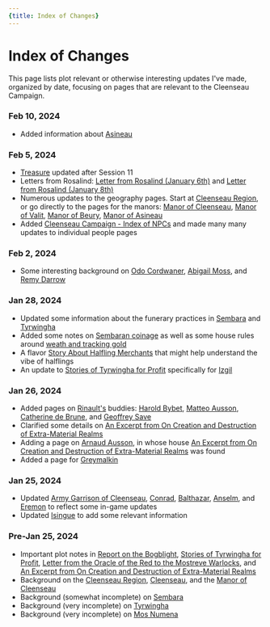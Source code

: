 ```yaml
---
{title: Index of Changes}
---
```

# Index of Changes
This page lists plot relevant or otherwise interesting updates I've made, organized by date, focusing on pages that are relevant to the Cleenseau Campaign. 

### Feb 10, 2024
* Added information about [Asineau](<../../gazetteer/greater-sembara/sembara/barony-of-aveil/cleenseau-region/asineau.md>)
### Feb 5, 2024
* [Treasure](<treasure/treasure.md>) updated after Session 11
* Letters from Rosalind: [Letter from Rosalind (January 6th)](<letters-and-stories/letter-from-rosalind-january-6th.md>)  and [Letter from Rosalind (January 8th)](<letters-and-stories/letter-from-rosalind-january-8th.md>)
* Numerous updates to the geography pages. Start at [Cleenseau Region](<../../gazetteer/greater-sembara/sembara/barony-of-aveil/cleenseau-region/cleenseau-region.md>), or go directly to the pages for the manors: [Manor of Cleenseau](<../../gazetteer/greater-sembara/sembara/barony-of-aveil/cleenseau-region/manor-of-cleenseau.md>), [Manor of Valit](<../../gazetteer/greater-sembara/sembara/barony-of-aveil/cleenseau-region/manor-of-valit.md>), [Manor of Beury](<../../gazetteer/greater-sembara/sembara/barony-of-aveil/cleenseau-region/manor-of-beury.md>), [Manor of Asineau](<../../gazetteer/greater-sembara/sembara/barony-of-aveil/cleenseau-region/manor-of-asineau.md>)
* Added [Cleenseau Campaign - Index of NPCs](<./cleenseau-campaign-index-of-npcs.md>) and made many many updates to individual people pages
### Feb 2, 2024
* Some interesting background on [Odo Cordwaner](<../../people/sembarans/odo-cordwaner.md>), [Abigail Moss](<../../people/sembarans/abigail-moss.md>), and [Remy Darrow](<../../people/sembarans/remy-darrow.md>)
### Jan 28, 2024
* Updated some information about the funerary practices in [Sembara](<../../cosmology/religions/mos-numena/sembaran-funerary-traditions.md>) and [Tyrwingha](<../../cosmology/religions/mos-numena/tyrwinghan-funerary-traditions.md>)
* Added some notes on [Sembaran coinage](<../../gazetteer/greater-sembara/sembara/coinage-of-sembara.md>) as well as some house rules around [weath and tracking gold](<mechanics/house-rules.md#wealth-and-gold>)
* A flavor [Story About Halfling Merchants](<../../primary-sources/story-about-halfling-merchants.md>) that might help understand the vibe of halflings
* An update to [Stories of Tyrwingha for Profit](<letters-and-stories/stories-of-tyrwingha-for-profit.md>) specifically for [Izgil](<../../people/pcs/cleenseau/izgil-moonseeker.md>)
### Jan 26, 2024
* Added pages on [Rinault's](<../../people/sembarans/rinault-essford.md>) buddies: [Harold Bybet](<../../people/sembarans/harold-bybet.md>), [Matteo Ausson](<../../people/sembarans/matteo-ausson.md>), [Catherine de Brune](<../../people/sembarans/catherine-de-brune.md>), and [Geoffrey Save](<../../people/sembarans/geoffrey-save.md>)
* Clarified some details on [An Excerpt from On Creation and Destruction of Extra-Material Realms](<letters-and-stories/an-excerpt-from-on-creation-and-destruction-of-extra-material-realms.md>)
* Adding a page on [Arnaud Ausson](<../../people/sembarans/arnaud-ausson.md>), in whose house [An Excerpt from On Creation and Destruction of Extra-Material Realms](<letters-and-stories/an-excerpt-from-on-creation-and-destruction-of-extra-material-realms.md>) was found
* Added a page for [Greymalkin](<../../people/pcs/cleenseau/greymalkin.md>)
### Jan 25, 2024
* Updated [Army Garrison of Cleenseau](<../../groups/sembaran-army/army-garrison-of-cleenseau.md>), [Conrad](<../../people/sembarans/conrad.md>), [Balthazar](<../../people/maseauns/balthazar.md>), [Anselm](<../../people/sembarans/anselm.md>), and [Eremon](<../../people/sembarans/eremon.md>) to reflect some in-game updates
* Updated [Isingue](<../../gazetteer/istaros-watershed/isingue.md>) to add some relevant information
### Pre-Jan 25, 2024
* Important plot notes in [Report on the Bogblight](<letters-and-stories/report-on-the-bogblight.md>), [Stories of Tyrwingha for Profit](<letters-and-stories/stories-of-tyrwingha-for-profit.md>), [Letter from the Oracle of the Red to the Mostreve Warlocks](<letters-and-stories/letter-from-the-oracle-of-the-red-to-the-mostreve-warlocks.md>), and [An Excerpt from On Creation and Destruction of Extra-Material Realms](<letters-and-stories/an-excerpt-from-on-creation-and-destruction-of-extra-material-realms.md>)
* Background on the [Cleenseau Region](<../../gazetteer/greater-sembara/sembara/barony-of-aveil/cleenseau-region/cleenseau-region.md>), [Cleenseau](<../../gazetteer/greater-sembara/sembara/barony-of-aveil/cleenseau-region/cleenseau/cleenseau.md>), and the [Manor of Cleenseau](<../../gazetteer/greater-sembara/sembara/barony-of-aveil/cleenseau-region/manor-of-cleenseau.md>)
* Background (somewhat incomplete) on [Sembara](<../../gazetteer/greater-sembara/sembara/sembara.md>)
* Background (very incomplete) on [Tyrwingha](<../../gazetteer/greater-sembara/tyrwingha/tyrwingha.md>)
* Background (very incomplete) on [Mos Numena](<../../cosmology/religions/mos-numena/mos-numena.md>)
